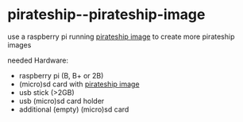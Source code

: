 # pirateship--pirateship-image
use a raspberry pi running [pirateship image](http://pirate.sh/) to create more pirateship images

needed Hardware:
- raspberry pi (B, B+ or 2B)
- (micro)sd card with [pirateship image](http://pirate.sh/latest-pirateship.img.gz)
- usb stick (>2GB)
- usb (micro)sd card holder
- additional (empty) (micro)sd card
